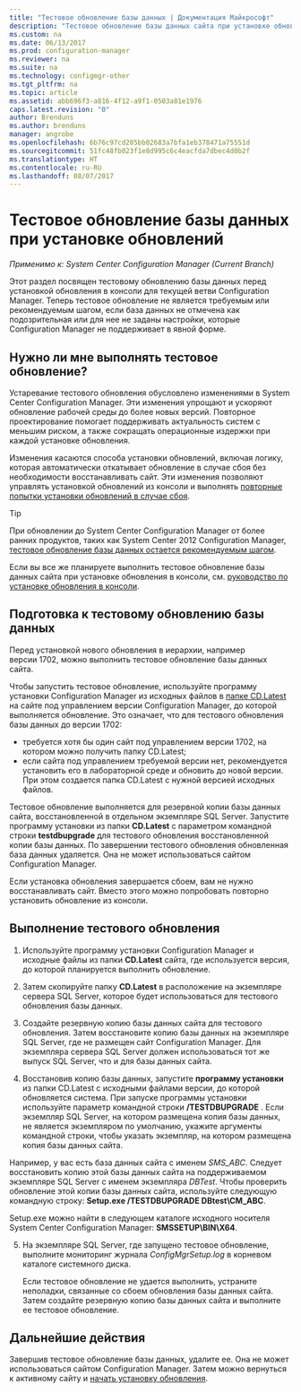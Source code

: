 ```yaml
---
title: "Тестовое обновление базы данных | Документация Майкрософт"
description: "Тестовое обновление базы данных сайта при установке обновлений для Configuration Manager."
ms.custom: na
ms.date: 06/13/2017
ms.prod: configuration-manager
ms.reviewer: na
ms.suite: na
ms.technology: configmgr-other
ms.tgt_pltfrm: na
ms.topic: article
ms.assetid: abb696f3-a816-4f12-a9f1-0503a81e1976
caps.latest.revision: "0"
author: Brenduns
ms.author: brenduns
manager: angrobe
ms.openlocfilehash: 6b76c97cd205bb02683a7bfa1eb378471a75551d
ms.sourcegitcommit: 51fc48fb023f1e8d995c6c4eacfda7dbec4d0b2f
ms.translationtype: HT
ms.contentlocale: ru-RU
ms.lasthandoff: 08/07/2017
---
```

# <a name="test-the-database-upgrade-when-installing-an-update"></a>Тестовое обновление базы данных при установке обновлений

*Применимо к: System Center Configuration Manager (Current Branch)*

Этот раздел посвящен тестовому обновлению базы данных перед установкой обновления в консоли для текущей ветви Configuration Manager. Теперь тестовое обновление не является требуемым или рекомендуемым шагом, если база данных не отмечена как подозрительная или для нее не заданы настройки, которые Configuration Manager не поддерживает в явной форме.

## <a name="do-i-need-to-run-a-test-upgrade"></a>Нужно ли мне выполнять тестовое обновление?
Устаревание тестового обновления обусловлено изменениями в System Center Configuration Manager. Эти изменения упрощают и ускоряют обновление рабочей среды до более новых версий. Повторное проектирование помогает поддерживать актуальность систем с меньшим риском, а также сокращать операционные издержки при каждой установке обновления.

Изменения касаются способа установки обновлений, включая логику, которая автоматически откатывает обновление в случае сбоя без необходимости восстанавливать сайт. Эти изменения позволяют управлять установкой обновлений из консоли и выполнять [повторные попытки установки обновлений в случае сбоя](/sccm/core/servers/manage/install-in-console-updates#bkmk_retry).

> [!TIP]
> При обновлении до System Center Configuration Manager от более ранних продуктов, таких как System Center 2012 Configuration Manager, [тестовое обновление базы данных остается рекомендуемым шагом](/sccm/core/servers/deploy/install/upgrade-to-configuration-manager#a-namebkmktesta-test-the-site-database-upgrade).

Если вы все же планируете выполнить тестовое обновление базы данных сайта при установке обновления в консоли, см. [руководство по установке обновления в консоли](/sccm/core/servers/manage/install-in-console-updates#a-namebkmkinstalla-install-in-console-updates).

## <a name="prepare-to-run-a-test-database-upgrade"></a>Подготовка к тестовому обновлению базы данных  
Перед установкой нового обновления в иерархии, например версии 1702, можно выполнить тестовое обновление базы данных сайта.

Чтобы запустить тестовое обновление, используйте программу установки Configuration Manager из исходных файлов в [папке CD.Latest](/sccm/core/servers/manage/the-cd.latest-folder) на сайте под управлением версии Configuration Manager, до которой выполняется обновление. Это означает, что для тестового обновления базы данных до версии 1702:
-   требуется хотя бы один сайт под управлением версии 1702, на котором можно получить папку CD.Latest;
-   если сайта под управлением требуемой версии нет, рекомендуется установить его в лабораторной среде и обновить до новой версии. При этом создается папка CD.Latest с нужной версией исходных файлов.

Тестовое обновление выполняется для резервной копии базы данных сайта, восстановленной в отдельном экземпляре SQL Server.  Запустите программу установки из папки **CD.Latest** с параметром командной строки **testdbupgrade** для тестового обновления восстановленной копии базы данных. По завершении тестового обновления обновленная база данных удаляется. Она не может использоваться сайтом Configuration Manager.

Если установка обновления завершается сбоем, вам не нужно восстанавливать сайт. Вместо этого можно попробовать повторно установить обновление из консоли.

##  <a name="run-the-test-upgrade"></a>Выполнение тестового обновления    
1.  Используйте программу установки Configuration Manager и исходные файлы из папки **CD.Latest** сайта, где используется версия, до которой планируется выполнить обновление.  

2.  Затем скопируйте папку **CD.Latest** в расположение на экземпляре сервера SQL Server, которое будет использоваться для тестового обновления базы данных.

3.  Создайте резервную копию базы данных сайта для тестового обновления. Затем восстановите копию базы данных на экземпляре SQL Server, где не размещен сайт Configuration Manager. Для экземпляра сервера SQL Server должен использоваться тот же выпуск SQL Server, что и для базы данных сайта.  

4.  Восстановив копию базы данных, запустите **программу установки** из папки CD.Latest с исходными файлами версии, до которой обновляется система. При запуске программы установки используйте параметр командной строки **/TESTDBUPGRADE** . Если экземпляр SQL Server, на котором размещена копия базы данных, не является экземпляром по умолчанию, укажите аргументы командной строки, чтобы указать экземпляр, на котором размещена копия базы данных сайта.   

  Например, у вас есть база данных сайта с именем *SMS_ABC*. Следует восстановить копию этой базы данных сайта на поддерживаемом экземпляре SQL Server с именем экземпляра *DBTest*. Чтобы проверить обновление этой копии базы данных сайта, используйте следующую командную строку: **Setup.exe /TESTDBUPGRADE DBtest\CM_ABC**.  

  Setup.exe можно найти в следующем каталоге исходного носителя System Center Configuration Manager: **SMSSETUP\BIN\X64**.  

5.  На экземпляре SQL Server, где запущено тестовое обновление, выполните мониторинг журнала *ConfigMgrSetup.log* в корневом каталоге системного диска.  

     Если тестовое обновление не удается выполнить, устраните неполадки, связанные со сбоем обновления базы данных сайта. Затем создайте резервную копию базы данных сайта и выполните ее тестовое обновление.  



## <a name="next-steps"></a>Дальнейшие действия
Завершив тестовое обновление базы данных, удалите ее. Она не может использоваться сайтом Configuration Manager. Затем можно вернуться к активному сайту и [начать установку обновления](/sccm/core/servers/manage/install-in-console-updates).
